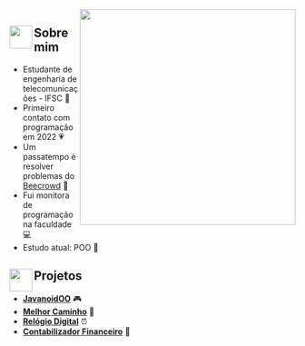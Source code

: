 
<img src="https://github.com/luizakuze/luizakuze/assets/111708035/3c97d103-8074-4391-a878-70b1a8415d49" width="380px" align="right">
<h2> <img src="https://github.com/luizakuze/luizakuze/assets/111708035/b35ab7b5-4644-47e1-a2cf-9f899f4b6e91" width="40px" align="left">  Sobre mim </h2>

- Estudante de engenharia de telecomunicações - IFSC 📡
- Primeiro contato com programação em 2022 💗
- Um passatempo é resolver problemas do [Beecrowd](https://www.beecrowd.com.br/judge/pt/profile/667397) 🐝
- Fui monitora de programação na faculdade 💻
- Estudo atual: POO  🌱

<div align="right">
</div>

<h2> <img src="https://github.com/luizakuze/luizakuze/assets/111708035/b35ab7b5-4644-47e1-a2cf-9f899f4b6e91" width="40px" align="left"> Projetos </h2>
  
- [**JavanoidOO**](https://github.com/luizakuze/JavanoidOO) 🎮
- [**Melhor Caminho**](https://github.com/luizakuze/Melhor-Caminho) 🚗
- [**Relógio Digital**](https://github.com/luizakuze/Digital-Clock) ⏰
- [**Contabilizador Financeiro**](https://github.com/luizakuze/Contabilizador-Financeiro) 💼
